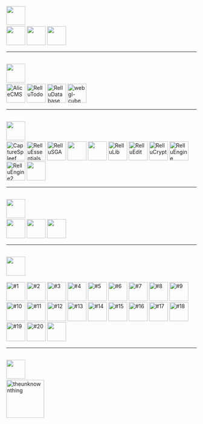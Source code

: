 <img src="https://img.relluem94.de/logos/main_brand.png" alt="" height="50">&nbsp;<br>
<a href="https://github.com/Relluem94s/" target="_blank"><img src="https://img.relluem94.de/logos/main/relluem94_corporate_design.png" alt="" height="50"></a>
<a href="https://github.com/Relluem94s/RelluBash-Script-Collection" target="_blank"><img src="https://img.relluem94.de/logos/main/rellubash_collection.png" alt="" height="50"></a>
<a href="https://github.com/Relluem94s" target="_blank"><img src="https://img.relluem94.de/logos/main/maintenancescripts.png" alt="" height="50"></a>
<hr>
<br><img src="https://img.relluem94.de/logos/web_brand.png" alt="" height="50">&nbsp;<br>
<a href="https://github.com/Relluem94s/" target="_blank"><img src="https://img.relluem94.de/logos/web/alicecms.png" alt="AliceCMS" height="50"></a>
<a href="https://github.com/Relluem94s/RelluTodo" target="_blank"><img src="https://img.relluem94.de/logos/web/rellutodo.png" alt="RelluTodo" height="50"></a>
<a href="https://github.com/Relluem94s/RelluDatabase" target="_blank"><img src="https://img.relluem94.de/logos/web/relludatabase.png" alt="RelluDatabase" height="50"></a>
<a href="https://github.com/Relluem94s/webgl-cube" target="_blank"><img src="https://img.relluem94.de/logos/web/webgl_cube.png" alt="webgl-cube" height="50"></a>
<hr>
<br><img src="https://img.relluem94.de/logos/app_brand.png" alt="" height="50">&nbsp;<br>
<a href="https://github.com/Relluem94s/CaptureSpleef" target="_blank"><img src="https://img.relluem94.de/logos/app/capturespleef.png" alt="CaptureSpleef" height="50"></a>
<a href="https://github.com/Relluem94s/RelluEssentials" target="_blank"><img src="https://img.relluem94.de/logos/app/relluessentials.png" alt="RelluEssentials" height="50"></a>
<a href="https://github.com/Relluem94s/" target="_blank"><img src="https://img.relluem94.de/logos/app/rellusga.png" alt="RelluSGA" height="50"></a>
<a href="https://github.com/Relluem94s/" target="_blank"><img src="https://img.relluem94.de/logos/app/rellusga_resourcepack.png" alt="" height="50"></a>
<a href="https://github.com/Relluem94s/RelluPluginBase" target="_blank"><img src="https://img.relluem94.de/logos/app/rellupluginbase.png" alt="" height="50"></a>
<a href="https://github.com/Relluem94s/RelluLib" target="_blank"><img src="https://img.relluem94.de/logos/app/rellulib.png" alt="RelluLib" height="50"></a>
<a href="https://github.com/Relluem94s/RelluEdit" target="_blank"><img src="https://img.relluem94.de/logos/app/relluedit.png" alt="RelluEdit" height="50"></a>
<a href="https://github.com/Relluem94s/" target="_blank"><img src="https://img.relluem94.de/logos/app/rellucrypt.png" alt="RelluCrypt" height="50"></a>
<a href="https://github.com/Relluem94s/RelluEngine" target="_blank"><img src="https://img.relluem94.de/logos/app/relluengine.png" alt="RelluEngine" height="50"></a>
<a href="https://github.com/Relluem94s/" target="_blank"><img src="https://img.relluem94.de/logos/app/relluengine2.png" alt="RelluEngine2" height="50"></a>
<a href="https://github.com/orgs/Relluem94s" target="_blank"><img src="https://img.relluem94.de/logos/app/relluonetimeshare.png" alt="" height="50"></a>
<hr>
<br><img src="https://img.relluem94.de/logos/movie_brand.png" alt="" height="50">&nbsp;<br>
<a href="https://www.relluem94.de/cms.php?s=IchVermisseDich" target="_blank"><img src="https://img.relluem94.de/logos/movie/ichvermissedich.png" alt="" height="50"></a>
<a href="https://www.relluem94.de/cms.php?s=UmweltTipps" target="_blank"><img src="https://img.relluem94.de/logos/movie/umwelttipps.png" alt="" height="50"></a>
<a href="https://www.relluem94.de/cms.php?s=RePoLu" target="_blank"><img src="https://img.relluem94.de/logos/movie/reportageludwigshafen.png" alt="" height="50"></a>
<hr>
<br><img src="https://img.relluem94.de/logos/music_brand.png" alt="" height="50">&nbsp;<br>

<a title="#1" href="https://www.youtube.com/watch?v=1mfSVPzRsWM" target="_blank"><img src="https://img.relluem94.de/logos/music/hope.png" alt="#1" height="50"></a>
<a title="#2" href="https://www.youtube.com/watch?v=BcSgH2iVpx8" target="_blank"><img src="https://img.relluem94.de/logos/music/spirit.png" alt="#2" height="50"></a>
<a title="#3" href="https://www.youtube.com/watch?v=WSn7uSVJs4I" target="_blank"><img src="https://img.relluem94.de/logos/music/emotions.png" alt="#3" height="50"></a>
<a title="#4" href="https://www.youtube.com/watch?v=YhoV53QFR0E" target="_blank"><img src="https://img.relluem94.de/logos/music/lost.png" alt="#4" height="50"></a>
<a title="#5" href="https://www.youtube.com/watch?v=C3dFx6rUBuU" target="_blank"><img src="https://img.relluem94.de/logos/music/found.png" alt="#5" height="50"></a>
<a title="#6" href="https://www.youtube.com/watch?v=sx2chHMUG-k" target="_blank"><img src="https://img.relluem94.de/logos/music/rebirth.png" alt="#6" height="50"></a>
<a title="#7" href="https://www.youtube.com/watch?v=TMQott_3EaU" target="_blank"><img src="https://img.relluem94.de/logos/music/reborn.png" alt="#7" height="50"></a>
<a title="#8" href="https://www.youtube.com/watch?v=cPCTeSZ_nRA" target="_blank"><img src="https://img.relluem94.de/logos/music/victory.png" alt="#8" height="50"></a>
<a title="#9" href="https://www.youtube.com/watch?v=um92cTUfOMQ" target="_blank"><img src="https://img.relluem94.de/logos/music/skyrise.png" alt="#9" height="50"></a>
<a title="#10" href="https://www.youtube.com/watch?v=nlUKoRi6gWM" target="_blank"><img src="https://img.relluem94.de/logos/music/love.png" alt="#10" height="50"></a>
<a title="#11" href="https://www.youtube.com/watch?v=2rG9IuwMhZY" target="_blank"><img src="https://img.relluem94.de/logos/music/relaxingcurve.png" alt="#11" height="50"></a>
<a title="#12" href="https://www.youtube.com/watch?v=ylZojRgjEQ0" target="_blank"><img src="https://img.relluem94.de/logos/music/beautifullife.png" alt="#12" height="50"></a>
<a title="#13" href="https://www.youtube.com/watch?v=CQluzmjeSGg" target="_blank"><img src="https://img.relluem94.de/logos/music/darkmatter.png" alt="#13" height="50"></a>
<a title="#14" href="https://www.youtube.com/watch?v=sGmMT8BQ1BY" target="_blank"><img src="https://img.relluem94.de/logos/music/happynature.png" alt="#14" height="50"></a>
<a title="#15" href="https://www.youtube.com/watch?v=-PT7qJDN5PQ" target="_blank"><img src="https://img.relluem94.de/logos/music/daydream.png" alt="#15" height="50"></a>
<a title="#16" href="https://www.youtube.com/watch?v=ow0afEPfj58" target="_blank"><img src="https://img.relluem94.de/logos/music/burriedinbetween.png" alt="#16" height="50"></a>
<a title="#17" href="https://www.youtube.com/watch?v=nlHNUVmoQig" target="_blank"><img src="https://img.relluem94.de/logos/music/summernights.png" alt="#17" height="50"></a>
<a title="#18" href="https://www.youtube.com/watch?v=I-TmhN30kWA" target="_blank"><img src="https://img.relluem94.de/logos/music/13220.png" alt="#18" height="50"></a>
<a title="#19" href="https://www.youtube.com/watch?v=potUMK76m_4" target="_blank"><img src="https://img.relluem94.de/logos/music/kuyambira.png" alt="#19" height="50"></a>
<a title="#20" href="https://www.youtube.com/watch?v=Qb9DOSckEHI" target="_blank"><img src="https://img.relluem94.de/logos/music/endgame.png" alt="#20" height="50"></a>
<a href="https://github.com/Relluem94s" target="_blank"><img src="https://img.relluem94.de/logos/music/relluflstudio-source-files.png" alt="" height="50"></a>
<hr>
<br><img src="https://img.relluem94.de/logos/future_brand.png" alt="" height="50">&nbsp;<br>
<a href="https://github.com/Relluem94s" target="_blank"><img src="https://img.relluem94.de/logos/future/theunknownthing_small.png" alt="theunknownthing" height="100"></a>

